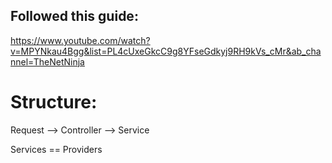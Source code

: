 ## Followed this guide: 
  https://www.youtube.com/watch?v=MPYNkau4Bgg&list=PL4cUxeGkcC9g8YFseGdkyj9RH9kVs_cMr&ab_channel=TheNetNinja

# Structure: 
  Request --> Controller --> Service

Services == Providers